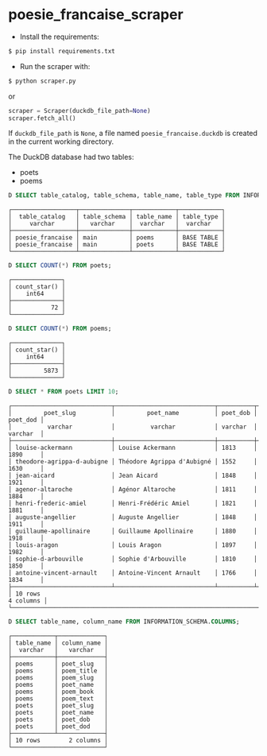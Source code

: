 # poesie_francaise_scraper

- Install the requirements:

```bash
$ pip install requirements.txt
```

- Run the scraper with:


```bash
$ python scraper.py
```

or

```python 
scraper = Scraper(duckdb_file_path=None)
scraper.fetch_all()
```

If `duckdb_file_path` is `None`, a file named `poesie_francaise.duckdb` is created in the current working directory.

The DuckDB database had two tables:
- poets
- poems

```sql
D SELECT table_catalog, table_schema, table_name, table_type FROM INFORMATION_SCHEMA.TABLES;
```
	┌──────────────────┬──────────────┬────────────┬────────────┐
	│  table_catalog   │ table_schema │ table_name │ table_type │
	│     varchar      │   varchar    │  varchar   │  varchar   │
	├──────────────────┼──────────────┼────────────┼────────────┤
	│ poesie_francaise │ main         │ poems      │ BASE TABLE │
	│ poesie_francaise │ main         │ poets      │ BASE TABLE │
	└──────────────────┴──────────────┴────────────┴────────────┘

```sql
D SELECT COUNT(*) FROM poets;
```
	┌──────────────┐
	│ count_star() │
	│    int64     │
	├──────────────┤
	│           72 │
	└──────────────┘

```sql
D SELECT COUNT(*) FROM poems;
```
	┌──────────────┐
	│ count_star() │
	│    int64     │
	├──────────────┤
	│         5873 │
	└──────────────┘

```sql
D SELECT * FROM poets LIMIT 10;
```
	┌────────────────────────────┬────────────────────────────┬──────────┬──────────┐
	│         poet_slug          │         poet_name          │ poet_dob │ poet_dod │
	│          varchar           │          varchar           │ varchar  │ varchar  │
	├────────────────────────────┼────────────────────────────┼──────────┼──────────┤
	│ louise-ackermann           │ Louise Ackermann           │ 1813     │ 1890     │
	│ theodore-agrippa-d-aubigne │ Théodore Agrippa d'Aubigné │ 1552     │ 1630     │
	│ jean-aicard                │ Jean Aicard                │ 1848     │ 1921     │
	│ agenor-altaroche           │ Agénor Altaroche           │ 1811     │ 1884     │
	│ henri-frederic-amiel       │ Henri-Frédéric Amiel       │ 1821     │ 1881     │
	│ auguste-angellier          │ Auguste Angellier          │ 1848     │ 1911     │
	│ guillaume-apollinaire      │ Guillaume Apollinaire      │ 1880     │ 1918     │
	│ louis-aragon               │ Louis Aragon               │ 1897     │ 1982     │
	│ sophie-d-arbouville        │ Sophie d'Arbouville        │ 1810     │ 1850     │
	│ antoine-vincent-arnault    │ Antoine-Vincent Arnault    │ 1766     │ 1834     │
	├────────────────────────────┴────────────────────────────┴──────────┴──────────┤
	│ 10 rows                                                             4 columns │
	└───────────────────────────────────────────────────────────────────────────────┘

```sql
D SELECT table_name, column_name FROM INFORMATION_SCHEMA.COLUMNS;
```
	┌────────────┬─────────────┐
	│ table_name │ column_name │
	│  varchar   │   varchar   │
	├────────────┼─────────────┤
	│ poems      │ poet_slug   │
	│ poems      │ poem_title  │
	│ poems      │ poem_slug   │
	│ poems      │ poet_name   │
	│ poems      │ poem_book   │
	│ poems      │ poem_text   │
	│ poets      │ poet_slug   │
	│ poets      │ poet_name   │
	│ poets      │ poet_dob    │
	│ poets      │ poet_dod    │
	├────────────┴─────────────┤
	│ 10 rows        2 columns │
	└──────────────────────────┘
